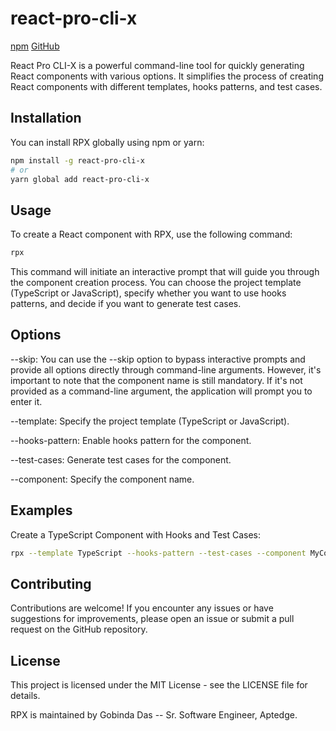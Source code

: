 # react-pro-cli-x 

[npm](https://www.npmjs.com/package/react-pro-cli-x)
[GitHub](https://github.com/gobinda168/react-pro-cli)

React Pro CLI-X is a powerful command-line tool for quickly generating React components with various options. It simplifies the process of creating React components with different templates, hooks patterns, and test cases.

## Installation

You can install RPX globally using npm or yarn:

```bash
npm install -g react-pro-cli-x
# or
yarn global add react-pro-cli-x
```

## Usage

To create a React component with RPX, use the following command:

```bash
rpx
```


This command will initiate an interactive prompt that will guide you through the component creation process. You can choose the project template (TypeScript or JavaScript), specify whether you want to use hooks patterns, and decide if you want to generate test cases.

## Options
--skip: You can use the --skip option to bypass interactive prompts and provide all options directly through command-line arguments. However, it's important to note that the component name is still mandatory. If it's not provided as a command-line argument, the application will prompt you to enter it.

--template: Specify the project template (TypeScript or JavaScript).

--hooks-pattern: Enable hooks pattern for the component.

--test-cases: Generate test cases for the component.

--component: Specify the component name.

## Examples
Create a TypeScript Component with Hooks and Test Cases:

```bash
rpx --template TypeScript --hooks-pattern --test-cases --component MyComponent
```

## Contributing
Contributions are welcome! If you encounter any issues or have suggestions for improvements, please open an issue or submit a pull request on the GitHub repository.

## License
This project is licensed under the MIT License - see the LICENSE file for details.

RPX is maintained by Gobinda Das -- Sr. Software Engineer, Aptedge.


